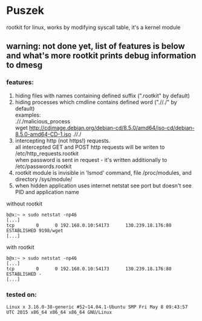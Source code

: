 # Puszek  

rootkit for linux, works by modifying syscall table, it's a kernel module  
  
## warning: not done yet, list of features is below and what's more rootkit prints debug information to dmesg   
  
### features:  
  
1. hiding files with names containing defined suffix (".rootkit" by default)  
2. hiding processes which cmdline contains defined word (".//./" by default)  
examples:  
.//./malicious_process  
wget http://cdimage.debian.org/debian-cd/8.5.0/amd64/iso-cd/debian-8.5.0-amd64-CD-1.iso .//./  
3. intercepting http (not https!) requests.  
all intercepted GET and POST http requests will be writen to /etc/http_requests.rootkit  
when password is sent in request - it's written additionally to /etc/passwords.rootkit  
4. rootkit module is invisible in 'lsmod' command, file /proc/modules, and directory /sys/module/  
5. when hidden application uses internet netstat see port but doesn't see PID and application name  

without rootkit  
```
b@x:~ > sudo netstat -np46
[...]
tcp        0      0 192.168.0.10:54173      130.239.18.176:80       ESTABLISHED 9198/wget
[...]
```
with rootkit  
```
b@x:~ > sudo netstat -np46
[...]
tcp        0      0 192.168.0.10:54173      130.239.18.176:80       ESTABLISHED -  
[...]
```

### tested on:  
```
Linux x 3.16.0-38-generic #52~14.04.1-Ubuntu SMP Fri May 8 09:43:57 UTC 2015 x86_64 x86_64 x86_64 GNU/Linux  
```